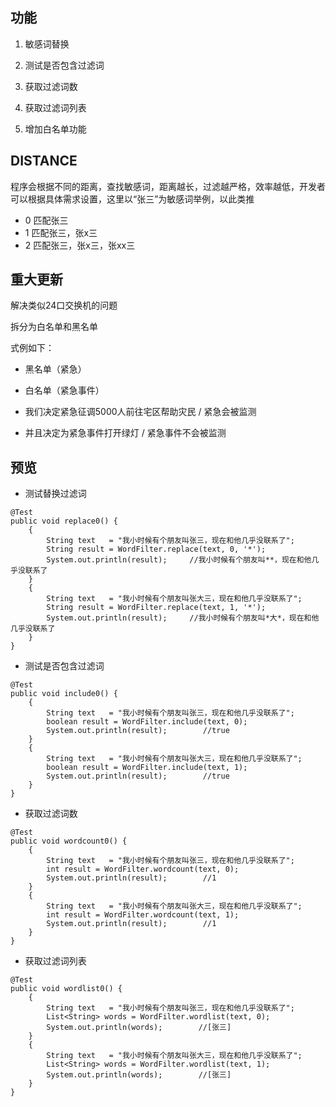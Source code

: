 ## 功能 ##

1. 敏感词替换

2. 测试是否包含过滤词

3. 获取过滤词数

4. 获取过滤词列表

5. 增加白名单功能


## DISTANCE ##

程序会根据不同的距离，查找敏感词，距离越长，过滤越严格，效率越低，开发者可以根据具体需求设置，这里以“张三”为敏感词举例，以此类推

  
- 0  匹配张三
- 1  匹配张三，张x三
- 2  匹配张三，张x三，张xx三


## 重大更新 ##

解决类似24口交换机的问题

拆分为白名单和黑名单

式例如下：

- 黑名单（紧急）
- 白名单（紧急事件）


- 我们决定紧急征调5000人前往宅区帮助灾民 / 紧急会被监测
- 并且决定为紧急事件打开绿灯 / 紧急事件不会被监测


## 预览 ##


* 测试替换过滤词
```
@Test
public void replace0() {
	{
		String text   = "我小时候有个朋友叫张三，现在和他几乎没联系了";
		String result = WordFilter.replace(text, 0, '*');
		System.out.println(result);		//我小时候有个朋友叫**，现在和他几乎没联系了
	}
	{
		String text   = "我小时候有个朋友叫张大三，现在和他几乎没联系了";
		String result = WordFilter.replace(text, 1, '*');
		System.out.println(result);		//我小时候有个朋友叫*大*，现在和他几乎没联系了
	}
} 
```

* 测试是否包含过滤词
```
@Test
public void include0() {
	{
		String text   = "我小时候有个朋友叫张三，现在和他几乎没联系了";
		boolean result = WordFilter.include(text, 0);
		System.out.println(result);        //true
	}
	{
		String text   = "我小时候有个朋友叫张大三，现在和他几乎没联系了";
		boolean result = WordFilter.include(text, 1);
		System.out.println(result);        //true
	}
}
```

* 获取过滤词数
```
@Test
public void wordcount0() {
	{
		String text   = "我小时候有个朋友叫张三，现在和他几乎没联系了";
		int result = WordFilter.wordcount(text, 0);
		System.out.println(result);        //1
	}
	{
		String text   = "我小时候有个朋友叫张大三，现在和他几乎没联系了";
		int result = WordFilter.wordcount(text, 1);
		System.out.println(result);        //1
	}
}
```

* 获取过滤词列表
```
@Test
public void wordlist0() {
	{
		String text   = "我小时候有个朋友叫张三，现在和他几乎没联系了";
		List<String> words = WordFilter.wordlist(text, 0);
		System.out.println(words);        //[张三]
	}
	{
		String text   = "我小时候有个朋友叫张大三，现在和他几乎没联系了";
		List<String> words = WordFilter.wordlist(text, 1);
		System.out.println(words);        //[张三]
	}
}
```

